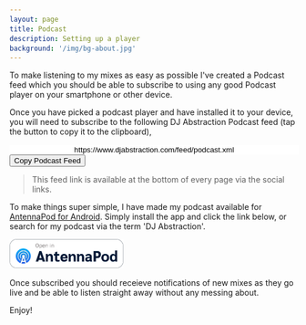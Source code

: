 ```yaml
---
layout: page
title: Podcast
description: Setting up a player
background: '/img/bg-about.jpg'
---
```


To make listening to my mixes as easy as possible I've created a Podcast feed which you should be able to subscribe to using any good Podcast player on your smartphone or other device.

Once you have picked a podcast player and have installed it to your device, you will need to subscribe to the following DJ Abstraction Podcast feed (tap the button to copy it to the clipboard),

<div class="container">
	<div class="row">
		<div class="col text-center">
			<input type="text" value="https://www.djabstraction.com/feed/podcast.xml" id="podcastUrl" style="width: 100%;pointer-events: none;border: 0px solid;text-align: center;" />
			<button id="copyButton" onclick="copyPodcastUrlToClipboard()" class="btn btn-secondary">Copy Podcast Feed</button>
		</div>
	</div>
</div>

> This feed link is available at the bottom of every page via the social links.

To make things super simple, I have made my podcast available for <a href="https://play.google.com/store/apps/details?id=de.danoeh.antennapod&pcampaignid=web_share">AntennaPod for Android</a>. Simply install the app and click the link below, or search for my podcast via the term 'DJ Abstraction'.

<a href="https://antennapod.org/deeplink/subscribe?url=https%3A%2F%2Fwww.djabstraction.com&title=DJ%20Abstraction%27s%20Warmup%20Sessions"><img src="/img/podcast/apbadge.png" width="200"></a>	

Once subscribed you should receieve notifications of new mixes as they go live and be able to listen straight away without any messing about.

Enjoy!	

<script>
function copyPodcastUrlToClipboard() {
  var podcastUrl = document.getElementById("podcastUrl");
  podcastUrl.select();
  podcastUrl.setSelectionRange(0, 99999);
  document.execCommand("copy");
  alert("Copied the text: " + podcastUrl.value);
  podcastUrl.setSelectionRange(0, 0);
  var copyButton = document.getElementById("copyButton");
  copyButton.select();
}
</script>